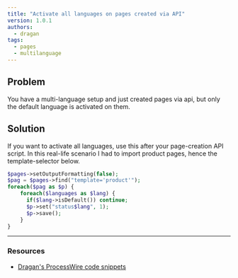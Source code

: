 ```yaml
---
title: "Activate all languages on pages created via API"
version: 1.0.1
authors:
  - dragan
tags:
  - pages
  - multilanguage
---
```


## Problem

You have a multi-language setup and just created pages via api, but only the default language is activated on them.

## Solution

If you want to activate all languages, use this after your page-creation API script. In this real-life scenario I had to import product pages, hence the template-selector below.

```php
$pages->setOutputFormatting(false);
$pag = $pages->find("template='product'");
foreach($pag as $p) {
    foreach($languages as $lang) {
      if($lang->isDefault()) continue;
      $p->set("status$lang", 1);
      $p->save();
    }
}
```

---

### Resources

- [Dragan's ProcessWire code snippets](https://github.com/dragan1700/pw/blob/master/activateAllLanguages.php)
